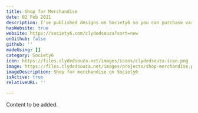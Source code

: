 ```yaml
---
title: Shop for Merchandise
date: 02 Feb 2021
description: I've published designs on Society6 so you can purchase various items from the store with my designs printed on top of it. Some really cool stuff on store - you should really check it out.
hasWebsite: true
website: https://society6.com/clydedsouza?sort=new
onGithub: false
github: ''
madeUsing: []
category: Society6
icon: https://files.clydedsouza.net/images/icons/clydedsouza-icon.png
image: https://files.clydedsouza.net/images/projects/shop-merchandise.png
imageDescription: Shop for merchandise on Society6
isActive: true
relativeURL: ''

---
```

Content to be added.